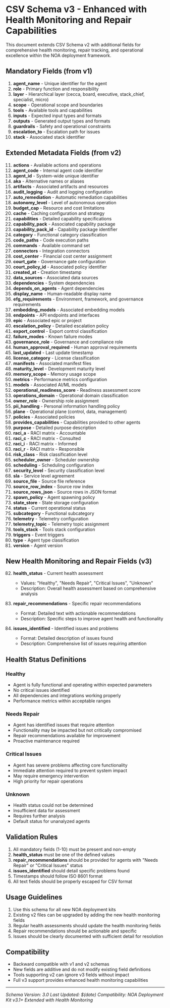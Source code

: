 # CSV Schema v3 - Enhanced with Health Monitoring and Repair Capabilities

This document extends CSV Schema v2 with additional fields for comprehensive health monitoring, repair tracking, and operational excellence within the NOA deployment framework.

## Mandatory Fields (from v1)

1. **agent_name** - Unique identifier for the agent
2. **role** - Primary function and responsibility
3. **layer** - Hierarchical layer (cecca, board, executive, stack_chief, specialist, micro)
4. **scope** - Operational scope and boundaries
5. **tools** - Available tools and capabilities
6. **inputs** - Expected input types and formats
7. **outputs** - Generated output types and formats
8. **guardrails** - Safety and operational constraints
9. **escalation_to** - Escalation path for issues
10. **stack** - Associated stack identifier

## Extended Metadata Fields (from v2)

11. **actions** - Available actions and operations
12. **agent_code** - Internal agent code identifier
13. **agent_id** - System-wide unique identifier
14. **aka** - Alternative names or aliases
15. **artifacts** - Associated artifacts and resources
16. **audit_logging** - Audit and logging configuration
17. **auto_remediation** - Automatic remediation capabilities
18. **autonomy_level** - Level of autonomous operation
19. **budget_cap** - Resource and cost limitations
20. **cache** - Caching configuration and strategy
21. **capabilities** - Detailed capability specifications
22. **capability_pack** - Associated capability package
23. **capability_pack_id** - Capability package identifier
24. **category** - Functional category classification
25. **code_paths** - Code execution paths
26. **commands** - Available command set
27. **connectors** - Integration connectors
28. **cost_center** - Financial cost center assignment
29. **court_gate** - Governance gate configuration
30. **court_policy_id** - Associated policy identifier
31. **created_at** - Creation timestamp
32. **data_sources** - Associated data sources
33. **dependencies** - System dependencies
34. **depends_on_agents** - Agent dependencies
35. **display_name** - Human-readable display name
36. **efg_requirements** - Environment, framework, and governance requirements
37. **embedding_models** - Associated embedding models
38. **endpoints** - API endpoints and interfaces
39. **epic** - Associated epic or project
40. **escalation_policy** - Detailed escalation policy
41. **export_control** - Export control classification
42. **failure_modes** - Known failure modes
43. **governance_role** - Governance and compliance role
44. **human_approval_required** - Human approval requirements
45. **last_updated** - Last update timestamp
46. **license_category** - License classification
47. **manifests** - Associated manifest files
48. **maturity_level** - Development maturity level
49. **memory_scope** - Memory usage scope
50. **metrics** - Performance metrics configuration
51. **models** - Associated AI/ML models
52. **operational_readiness_score** - Readiness assessment score
53. **operations_domain** - Operational domain classification
54. **owner_role** - Ownership role assignment
55. **pii_handling** - Personal information handling policy
56. **plane** - Operational plane (control, data, management)
57. **policies** - Associated policies
58. **provides_capabilities** - Capabilities provided to other agents
59. **purpose** - Detailed purpose description
60. **raci_a** - RACI matrix - Accountable
61. **raci_c** - RACI matrix - Consulted
62. **raci_i** - RACI matrix - Informed
63. **raci_r** - RACI matrix - Responsible
64. **risk_class** - Risk classification level
65. **scheduler_owner** - Scheduler ownership
66. **scheduling** - Scheduling configuration
67. **security_level** - Security classification level
68. **sla** - Service level agreement
69. **source_file** - Source file reference
70. **source_row_index** - Source row index
71. **source_rows_json** - Source rows in JSON format
72. **spawn_policy** - Agent spawning policy
73. **state_store** - State storage configuration
74. **status** - Current operational status
75. **subcategory** - Functional subcategory
76. **telemetry** - Telemetry configuration
77. **telemetry_topic** - Telemetry topic assignment
78. **tools_stack** - Tools stack configuration
79. **triggers** - Event triggers
80. **type** - Agent type classification
81. **version** - Agent version

## New Health Monitoring and Repair Fields (v3)

82. **health_status** - Current health assessment
    - Values: "Healthy", "Needs Repair", "Critical Issues", "Unknown"
    - Description: Overall health assessment based on comprehensive analysis

83. **repair_recommendations** - Specific repair recommendations
    - Format: Detailed text with actionable recommendations
    - Description: Specific steps to improve agent health and functionality

84. **issues_identified** - Identified issues and problems
    - Format: Detailed description of issues found
    - Description: Comprehensive list of issues requiring attention

## Health Status Definitions

### Healthy
- Agent is fully functional and operating within expected parameters
- No critical issues identified
- All dependencies and integrations working properly
- Performance metrics within acceptable ranges

### Needs Repair
- Agent has identified issues that require attention
- Functionality may be impacted but not critically compromised
- Repair recommendations available for improvement
- Proactive maintenance required

### Critical Issues
- Agent has severe problems affecting core functionality
- Immediate attention required to prevent system impact
- May require emergency intervention
- High priority for repair operations

### Unknown
- Health status could not be determined
- Insufficient data for assessment
- Requires further analysis
- Default status for unanalyzed agents

## Validation Rules

1. All mandatory fields (1-10) must be present and non-empty
2. **health_status** must be one of the defined values
3. **repair_recommendations** should be provided for agents with "Needs Repair" or "Critical Issues" status
4. **issues_identified** should detail specific problems found
5. Timestamps should follow ISO 8601 format
6. All text fields should be properly escaped for CSV format

## Usage Guidelines

1. Use this schema for all new NOA deployment kits
2. Existing v2 files can be upgraded by adding the new health monitoring fields
3. Regular health assessments should update the health monitoring fields
4. Repair recommendations should be actionable and specific
5. Issues should be clearly documented with sufficient detail for resolution

## Compatibility

- Backward compatible with v1 and v2 schemas
- New fields are additive and do not modify existing field definitions
- Tools supporting v2 can ignore v3 fields without impact
- Full v3 support provides enhanced health monitoring capabilities

---

*Schema Version: 3.0*
*Last Updated: $(date)*
*Compatibility: NOA Deployment Kit v3.1+ Extended with Health Monitoring*

